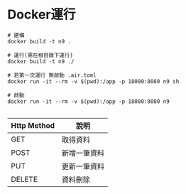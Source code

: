 

# Docker運行
```
# 建構
docker build -t n9 . 

# 運行(需在根目錄下運行)
docker build -t n9 ./

# 若第一次運行 無啟動 .air.toml  
docker run -it --rm -v $(pwd):/app -p 18080:8080 n9 sh

# 啟動
docker run -it --rm -v $(pwd):/app -p 18080:8080 n9
 
```

| Http Method | 說明 |
|-------------|----|
| GET         | 取得資料 |
| POST         | 新增一筆資料 |
| PUT         | 更新一筆資料 |
| DELETE         | 資料刪除 |

``````